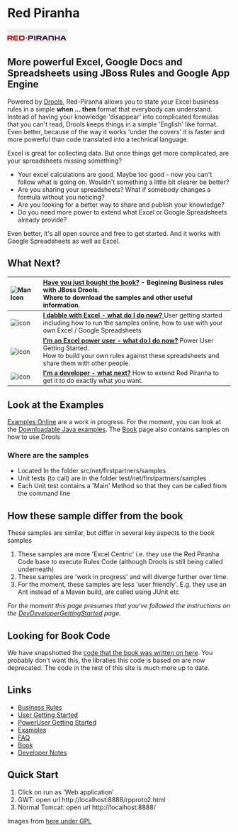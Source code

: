 # Red Piranha 

![Red Piranha Logo](/site/images/top/02.gif)

## More powerful Excel, Google Docs and Spreadsheets using JBoss Rules and Google App Engine

Powered by [Drools](http://www.jboss.org/drools), Red-Piranha allows you to state your Excel business rules in a simple **when ... then** format that everybody can understand.
Instead of having your knowledge 'disappear' into complicated formulas that you can't read, Drools keeps things in a simple 'English' like format.
Even better, because of the way it works 'under the covers' it is faster and more powerful than code translated into a technical language.

Excel is great for collecting data. But once things get more complicated, are your spreadsheets missing something?

* Your excel calculations are good. Maybe too good - now you can't follow what is going on. Wouldn't something a little bit clearer be better?
* Are you sharing your spreadsheets? What if somebody changes a formula without you noticing?
* Are you looking for a better way to share and publish your knowledge?
* Do you need more power to extend what Excel or Google Spreadsheets already provide?

Even better, it's all open source and free to get started. And it works with Google Spreadsheets as well as Excel.

## What Next?

| ![Man Icon](http://icons.iconarchive.com/icons/mart/glaze/48/man-icon.png) | **[Have you just bought the book?](docs/Book.md)** - Beginning Business rules with JBoss Drools. <br /> Where to download the samples and other useful information. |
|:----------------------------------------------------------------------------|:---------------------------------------------------------------------------------------------------------------------------------------------------------------|
| ![icon](http://icons.iconarchive.com/icons/mart/glaze/48/spreadsheet-icon.png) | **[I dabble with Excel - what do I do now? ](docs/u-EndUserGettingStarted.md)** User getting started <br /> including how to run the samples online, how to use with your own Excel / Google Spreadsheets|
| ![icon](http://icons.iconarchive.com/icons/mart/glaze/48/package-development-icon.png) | **[I'm an Excel power user - what do I do now?](docs/PowerUserGettingStarted.md)** Power User Getting Started. <br /> How to build your own rules against these spreadsheets and share them with other people.|
|  ![icon](http://icons.iconarchive.com/icons/mart/glaze/48/source-j-icon.png) | **[I'm a developer - what next?](docs/DevDeveloperGettingStarted.md)** How to extend Red Piranha to get it to do exactly what you want.|


## Look at the Examples

[Examples Online](docs/RedPiranha.md) are a work in progress. For the moment, you can look at the [Downloadable Java examples](docs/RedPiranhaExamples.md). The [Book](docs/Book.md) page also contains samples on how to use Drools

### Where are the samples ###
  * Located In the folder src/net/firstpartners/samples
  * Unit tests (to call) are in the folder test/net/firstpartners/samples
  * Each Unit test contains a 'Main' Method so that they can be called from the command line


## How these sample differ from the book ##

These samples are similar, but differ in several key aspects to the book samples

  1. These samples are more 'Excel Centric' i.e. they use the Red Piranha Code base to execute Rules Code (although Drools is still being called underneath)
  1. These samples are 'work in progress' and will diverge further over time.
  1. For the moment, these samples are less 'user friendly'. E.g. they use an Ant instead of a Maven build, are called using JUnit etc

_For the moment this page presumes that you've followed the instructions on the
[DevDeveloperGettingStarted](DevDeveloperGettingStarted.md) page._

## Looking for Book Code
We have snapshotted the [code that the book was written on here](https://github.com/paulbrowne-irl/red-piranha/tree/v0.9). You probably don't want this, the libraties this code is based on are now deprecated. The code in the rest of this site is much more up to date.

## Links 

* [Business Rules](docs/BusinessRules.md)
* [User Getting Started](docs/u-EndUserGettingStarted.md)
* [PowerUser Getting Started](docs/PowerUserGettingStarted.md)
* [Examples](docs/RedPiranhaExamples.md)
* [FAQ](docs/u-FAQ.md)
* [Book](docs/Book.md)
* [Developer Notes](docs/DeveloperNotes.md)

## Quick Start 

1. Click on run as 'Web application'
1. GWT: open url http://localhost:8888/rpproto2.html
1. Normal Tomcat: open url http://localhost:8888/
 

Images from [here under GPL](http://www.iconarchive.com/show/glaze-icons-by-mart/spreadsheet-icon.html)
